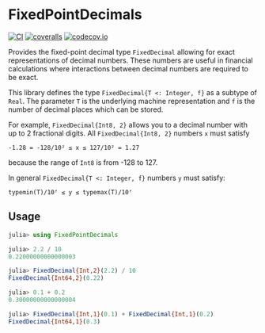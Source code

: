 # FixedPointDecimals

[![CI](https://github.com/JuliaMath/FixedPointDecimals.jl/workflows/CI/badge.svg)](https://github.com/JuliaMath/FixedPointDecimals.jl/actions?query=workflow%3ACI)
[![coveralls](https://coveralls.io/repos/github/JuliaMath/FixedPointDecimals.jl/badge.svg?branch=master&service=github)](https://coveralls.io/github/JuliaMath/FixedPointDecimals.jl?branch=master)
[![codecov.io](https://codecov.io/github/JuliaMath/FixedPointDecimals.jl/coverage.svg?branch=master)](https://codecov.io/github/JuliaMath/FixedPointDecimals.jl?branch=master)

Provides the fixed-point decimal type `FixedDecimal` allowing for exact representations of
decimal numbers. These numbers are useful in financial calculations where interactions
between decimal numbers are required to be exact.

This library defines the type `FixedDecimal{T <: Integer, f}` as a subtype of `Real`. The
parameter `T` is the underlying machine representation and `f` is the number of decimal
places which can be stored.

For example, `FixedDecimal{Int8, 2}` allows you to a decimal number with up to 2 fractional
digits. All `FixedDecimal{Int8, 2}` numbers `x` must satisfy

```
-1.28 = -128/10² ≤ x ≤ 127/10² = 1.27
```

because the range of `Int8` is from -128 to 127.

In general `FixedDecimal{T <: Integer, f}` numbers `y` must satisfy:

```
typemin(T)/10ᶠ ≤ y ≤ typemax(T)/10ᶠ
```

## Usage

```julia
julia> using FixedPointDecimals

julia> 2.2 / 10
0.22000000000000003

julia> FixedDecimal{Int,2}(2.2) / 10
FixedDecimal{Int64,2}(0.22)

julia> 0.1 + 0.2
0.30000000000000004

julia> FixedDecimal{Int,1}(0.1) + FixedDecimal{Int,1}(0.2)
FixedDecimal{Int64,1}(0.3)
```
